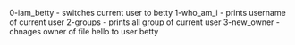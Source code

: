 0-iam_betty	-	switches current user to betty
1-who_am_i	-	prints username of current user
2-groups	-	prints all group of current user
3-new_owner	-	chnages owner of file hello to user betty
